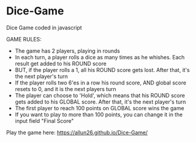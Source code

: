 # Dice-Game
Dice Game coded in javascript

GAME RULES:

- The game has 2 players, playing in rounds
- In each turn, a player rolls a dice as many times as he whishes. Each result get added to his ROUND score
- BUT, if the player rolls a 1, all his ROUND score gets lost. After that, it's the next player's turn
- If the player rolls two 6'es in a row his round score, AND global score resets to 0, and it is the next players turn
- The player can choose to 'Hold', which means that his ROUND score gets added to his GLOBAL score. After that, it's the next player's turn
- The first player to reach 100 points on GLOBAL score wins the game
- If you want to play to more than 100 points, you can change it in the input field "Final Score"

Play the game here: https://allun26.github.io/Dice-Game/
